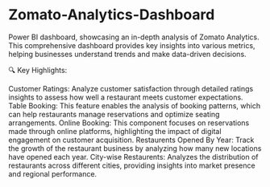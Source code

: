 # Zomato-Analytics-Dashboard

Power BI dashboard, showcasing an in-depth analysis of Zomato Analytics. This comprehensive dashboard provides key insights into various metrics, helping businesses understand trends and make data-driven decisions.

🔍 Key Highlights:

Customer Ratings: Analyze customer satisfaction through detailed ratings insights to assess how well a restaurant meets customer expectations.
Table Booking: This feature enables the analysis of booking patterns, which can help restaurants manage reservations and optimize seating arrangements.
Online Booking: This component focuses on reservations made through online platforms, highlighting the impact of digital engagement on customer acquisition.
Restaurents Opened By Year: Track the growth of the restaurant business by analyzing how many new locations have opened each year.
City-wise Restaurents: Analyzes the distribution of restaurants across different cities, providing insights into market presence and regional performance.
